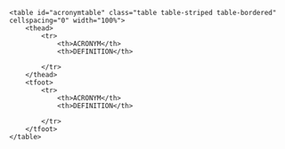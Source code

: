 

<div class="table-responsive">

    <table id="acronymtable" class="table table-striped table-bordered" cellspacing="0" width="100%">
        <thead>
            <tr>
                <th>ACRONYM</th>
                <th>DEFINITION</th>

            </tr>
        </thead>
        <tfoot>
            <tr>
                <th>ACRONYM</th>
                <th>DEFINITION</th>

            </tr>
        </tfoot>
    </table>

</div>


<script>
	$(function() {
	    $('#acronymtable').DataTable( {
	        "ajax": '{{ site.baseurl }}/public/ajax/data/acronyms.json'
	    } );
	} );
</script>

